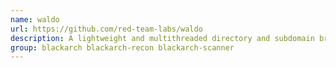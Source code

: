 ```yaml
---
name: waldo
url: https://github.com/red-team-labs/waldo
description: A lightweight and multithreaded directory and subdomain bruteforcer implemented in Python.
group: blackarch blackarch-recon blackarch-scanner
---
```

